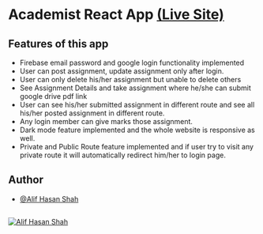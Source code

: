 
# Academist React App [(Live Site)](https://assignment-client-ten.vercel.app/)



## Features of this app

- Firebase email password and google login functionality implemented
- User can post assignment, update assignment only after login.
- User can only delete his/her assignment but  unable to delete others
- See Assignment Details and take assignment where he/she can submit  google drive pdf link
- User can see his/her submitted assignment in different route and see all his/her posted assignment in different route.
- Any login member can give marks those assignment.
- Dark mode feature implemented and the whole website is responsive as well.
- Private and Public Route feature implemented and if user try to visit any private route it will automatically redirect him/her to login page.
## Author

- [@Alif Hasan Shah](https://github.com/A4alif)

## 

[![Alif Hasan Shah](https://img.shields.io/badge/linkedin-0A66C2?style=for-the-badge&logo=linkedin&logoColor=white)](https://www.linkedin.com/in/alifhasanshah/)